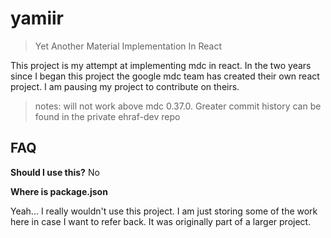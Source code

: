 # yamiir

> Yet Another Material Implementation In React

This project is my attempt at implementing mdc in react. In the two years since 
I began this project the google mdc team has created their own react project. I am
pausing my project to contribute on theirs.

> notes: will not work above mdc 0.37.0. Greater commit history can be found in the private ehraf-dev repo


## FAQ 
**Should I use this?**
No

**Where is package.json**

Yeah... I really wouldn't use this project. I am just storing some of the work here
 in case I want to refer back. It was originally part of a larger project.
